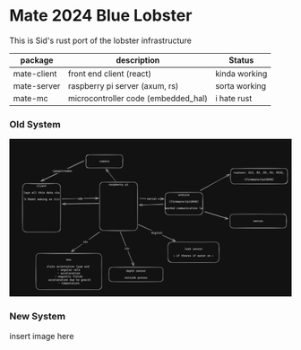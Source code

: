 # Mate 2024 Blue Lobster

This is Sid's rust port of the lobster infrastructure

| package     | description                         | Status        |
| ----------- | ----------------------------------- | ------------- |
| mate-client | front end client (react)            | kinda working |
| mate-server | raspberry pi server (axum, rs)      | sorta working |
| mate-mc     | microcontroller code (embedded_hal) | i hate rust   |

### Old System

![Old Diagram](assets/old.png)

### New System

insert image here
